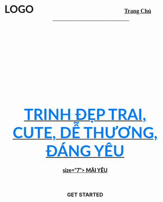 
<DOCTYPE html>
<html lang="en">
<head>
    <meta charset="utf-8">
  <title>
    Trịnh Mãi Đỉnh
  </title>
  </head>
  <body background="3.jpg">
    <br />
    <h3 align="center">
      <font face="lato"size="6">LOGO</font>
      &nbsp; &nbsp; &nbsp; &nbsp; &nbsp; &nbsp; &nbsp; &nbsp; &nbsp; &nbsp; &nbsp; &nbsp;
       &nbsp; &nbsp; &nbsp; &nbsp; &nbsp; &nbsp; &nbsp; &nbsp; &nbsp; &nbsp; &nbsp; &nbsp;
       &nbsp; &nbsp; &nbsp; &nbsp; &nbsp; &nbsp; &nbsp; &nbsp; &nbsp; &nbsp; &nbsp; &nbsp;
      <font face="cinzel" size="4">
        <a href="#" color="#000">Trang Chủ</a> &nbsp; &nbsp; &nbsp; &nbsp; &nbsp; &nbsp; &nbsp; &nbsp; &nbsp;
        <a href="#"color="#000" color="#000" color="#000" color="#000" VIDEO</a> &nbsp; &nbsp; &nbsp; &nbsp; &nbsp; &nbsp; &nbsp; &nbsp; &nbsp;
        <a href="#"color="#000" color="#000" color="#000" Like</a> &nbsp; &nbsp; &nbsp; &nbsp; &nbsp; &nbsp; &nbsp; &nbsp; &nbsp;
        <a href="#"color="#000" color="#000" Subscribe</a>&nbsp; &nbsp; &nbsp; &nbsp; &nbsp; &nbsp; &nbsp; &nbsp; &nbsp;
        <a href="#"color="#000" Content</a>
      </font>
    </h3>
    <br /><br /><br /><br /><br /><br /><br /><br /><br /><br /><br /><br />
    <h1 align="center">
      <font face="Lato" color="#017bf5" size="7">
          TRINH ĐẸP TRAI, CUTE, DỄ THƯƠNG, ĐÁNG YÊU
      </font>
    </h1>
    <h3 align="center">
      <font face="Lato" color="#000">size="7">
        MÃI YÊU
      </font>
    </h3>
    </br>
  <h3 align="center">
    <a hred="#">GET STARTED</a>
  </h3>
  </body>
  </html>
